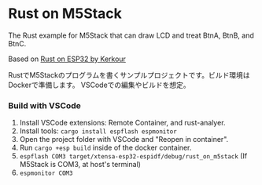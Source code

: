# Rust on M5Stack

The Rust example for M5Stack that can draw LCD and treat BtnA, BtnB, and BtnC.

Based on [Rust on ESP32 by Kerkour](https://kerkour.com/blog/rust-on-esp32)


RustでM5Stackのプログラムを書くサンプルプロジェクトです。ビルド環境はDockerで準備します。
VSCodeでの編集やビルドを想定。

### Build with VSCode

 1) Install VSCode extensions: Remote Container, and rust-analyer.
 1) Install tools: `cargo install espflash espmonitor`
 1) Open the project folder with VSCode and "Reopen in container".
 1) Run `cargo +esp build` inside of the docker container.
 1) `espflash COM3 target/xtensa-esp32-espidf/debug/rust_on_m5stack` (If M5Stack is COM3, at host's terminal)
 1) `espmonitor COM3`
